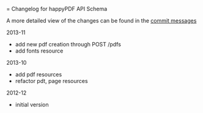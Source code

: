 = Changelog for happyPDF API Schema

A more detailed view of the changes can be found in the [commit messages](https://github.com/happypdf/happypdf_json_schema/commits/)


2013-11

* add new pdf creation through POST /pdfs
* add fonts resource

2013-10

* add pdf resources
* refactor pdt, page resources

2012-12

  * initial version
